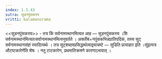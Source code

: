 ```yaml
---
index: 1.1.43
sutra: सुडनपुंसकस्य
vritti: balamanorama
---
```


<<सुडनपुंसकस्य>> - तत्र किं सर्वनामस्थानमित्यत आह — सुडनपुंसकस्य ।शि सर्वनामस्थान॑मित्यतःसर्वानामस्थान॑मित्यनुवर्तते । अक्लीबं=नपुंसकभिन्नप्रातिपदिकं, तस्य सुट् सर्वनामस्थानसंज्ञं स्यादित्यर्थः । तत्र सुट्शब्दमप्रसिद्धार्थत्वाद्व्याचष्टे — सुडिति प्रत्याहार इति ।सु॑इत्यत्र औटष्टकारेणे॑ति शेषः । नतु टाटकारेण, प्रथमातिक्रमणे कारणाऽभावात् । 
